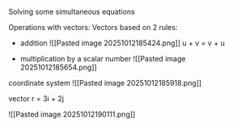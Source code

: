 Solving some simultaneous equations

Operations with vectors:
Vectors based on 2 rules: 
* addition
	![[Pasted image 20251012185424.png]]
	u + v = v + u 

* multiplication by a scalar number
  ![[Pasted image 20251012185654.png]]

coordinate system 
![[Pasted image 20251012185918.png]]

vector r = 3i + 2j 

![[Pasted image 20251012190111.png]]


